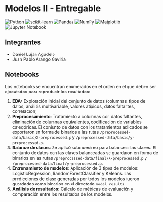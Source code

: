 # **Modelos II - Entregable**

![Python](https://img.shields.io/badge/python-3670A0?style=for-the-badge&logo=python&logoColor=ffdd54) ![scikit-learn](https://img.shields.io/badge/scikit--learn-%23F7931E.svg?style=for-the-badge&logo=scikit-learn&logoColor=white) ![Pandas](https://img.shields.io/badge/pandas-%23150458.svg?style=for-the-badge&logo=pandas&logoColor=white) ![NumPy](https://img.shields.io/badge/numpy-%23013243.svg?style=for-the-badge&logo=numpy&logoColor=white) ![Matplotlib](https://img.shields.io/badge/Matplotlib-%23ffffff.svg?style=for-the-badge&logo=Matplotlib&logoColor=black) ![Jupyter Notebook](https://img.shields.io/badge/jupyter-%23FA0F00.svg?style=for-the-badge&logo=jupyter&logoColor=white)

## **Integrantes**

- Daniel Lujan Agudelo
- Juan Pablo Arango Gaviria

## **Notebooks**

Los notebooks se encuentran enumerados en el orden en el que deben ser ejecutados para reproducir los resultados:

1. **EDA:** Exploración inicial del conjunto de datos (columnas, tipos de datos, análisis multivariable, valores atípicos, datos faltantes, correlación)
2. **Preprocesamiento**: Tratamiento a columnas con datos faltantes, eliminación de columnas equivalentes, codificación de variables categóricas. El conjunto de datos con los tratamientos aplicados se exportaron en forma de binarios a las rutas `/preprocessed-data/basic/X-preprocessed.p` y `/preprocessed-data/basic/y-preprocessed.p`.
3. **Balance de clases**: Se aplicó submuestreo para balancear las clases. El conjunto de datos con las clases balanceadas se guardaron en forma de binarios en las rutas `/preprocessed-data/final/X-preprocessed.p` y `/preprocessed-data/final/y-preprocessed.p`.
4. **Entrenamiento de modelos**: Aplicación de 3 tipos de modelos: LogisticRegression, RandomForestClassifier y KMeans. Las predicciones de clase generadas por todos los modelos fueron guardadas como binarios en el directorio `model_results`.
5. **Análisis de resultados**: Cálculo de métricas de evaluación y comparación entre los resultados de los modelos.
